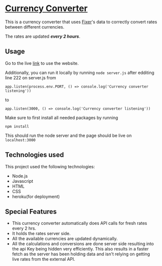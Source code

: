 # [Currency Converter](http://convertyourcurrency.herokuapp.com)

This is a currency converter that uses [Fixer](https://www.fixer.io)'s data to correctly convert rates between different currencies.

The rates are updated ***every 2 hours***.

## Usage

Go to the live [link](http://convertyourcurrency.herokuapp.com) to use the website.

Additionally, you can run it locally by running `node server.js` after edditing line 222 on server.js from

    app.listen(process.env.PORT, () => console.log('Currency converter listening'))

to

    app.listen(3000, () => console.log('Currency converter listening'))

Make sure to first install all needed packages by running 

    npm install

This should run the node server and the page should be live on `localhost:3000`

## Technologies used

This project used the following technologies:

- Node.js
- Javascript
- HTML
- CSS
- heroku(for deployment)

## Special Features

- This currency converter automatically does API calls for fresh rates every 2 hrs.
- It holds the rates server side.
- All the available currencies are updated dynamically.
- All the calculations and conversions are done server side resulting into the api Key being hidden very efficiently. This also results in a faster fetch as the server has been holding data and isn't relying on getting live rates from the external API.
